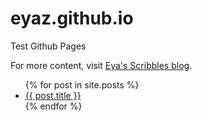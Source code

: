 # eyaz.github.io
Test Github Pages

For more content, visit [Eya's Scribbles blog](https://eyasscribbles.blogspot.com/).

<ul>
  {% for post in site.posts %}
    <li>
      <a href="{{ post.url }}">{{ post.title }}</a>
    </li>
  {% endfor %}
</ul>